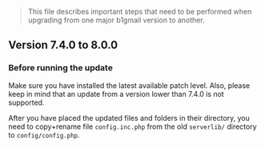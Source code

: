 > This file describes important steps that need to be performed when upgrading from one major b1gmail version to another.

## Version 7.4.0 to 8.0.0

### Before running the update

Make sure you have installed the latest available patch level. Also, please keep in mind that an update from a version lower than 7.4.0 is not supported.

After you have placed the updated files and folders in their directory, you need to copy+rename file `config.inc.php` from the old `serverlib/` directory to `config/config.php`.
